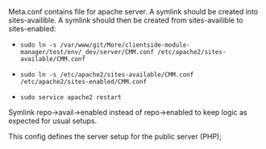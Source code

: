 Meta.conf contains file for apache server. A symlink should be created into sites-availible. A symlink should then be created from sites-availible to sites-enabled:
- `sudo ln -s /var/www/git/More/clientside-module-manager/test/env/_dev/server/CMM.conf /etc/apache2/sites-available/CMM.conf`

- `sudo ln -s /etc/apache2/sites-available/CMM.conf /etc/apache2/sites-enabled/CMM.conf`
- `sudo service apache2 restart`

Symlink repo->avail->enabled instead of repo->enabled to keep logic as expected for usual setups.


This config defines the server setup for the public server (PHP);
